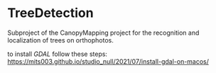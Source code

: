 # TreeDetection

Subproject of the CanopyMapping project for the recognition and localization of trees on orthophotos.

to install _GDAL_ follow these steps: https://mits003.github.io/studio_null/2021/07/install-gdal-on-macos/
